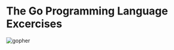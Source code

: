 # The Go Programming Language Excercises

![gopher](https://media3.giphy.com/media/Swn5yuXfDhg40/giphy.gif)
